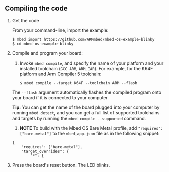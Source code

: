 ## Compiling the code

1. Get the code

   From your command-line, import the example:

   ```console
   $ mbed import https://github.com/ARMmbed/mbed-os-example-blinky
   $ cd mbed-os-example-blinky
   ```

1. Compile and program your board:

   1. Invoke `mbed compile`, and specify the name of your platform and your installed toolchain (`GCC_ARM`, `ARM`, `IAR`). For example, for the K64F platform and Arm Compiler 5 toolchain:

       ```console
       $ mbed compile --target K64F --toolchain ARM --flash
       ```

   The `--flash` argument automatically flashes the compiled program onto your board if it is connected to your computer.

   <span class="tips">**Tip:** You can get the name of the board plugged into your computer by running `mbed detect`, and you can get a full list of supported toolchains and targets by running the `mbed compile --supported` command.</span>

    1. **NOTE** To build with the Mbed OS Bare Metal profile, add `"requires": ["bare-metal"]` to the `mbed_app.json` file as in the following snippet:

      ```NOCI
      {
          "requires": ["bare-metal"],
          "target_overrides": {
              "*": {
      ```

1. Press the board's reset button. The LED blinks.
